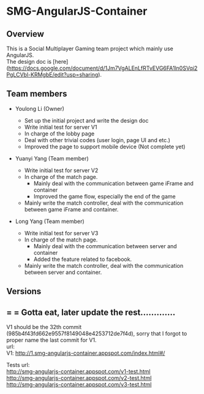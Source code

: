 # SMG-AngularJS-Container

## Overview

This is a Social Multiplayer Gaming team project which mainly use AngularJS. <br/>
The design doc is [here] (https://docs.google.com/document/d/1Jm7VgALEnLfRTvEVG6FA1ln0SVqi2PgLCVbl-KRMgbE/edit?usp=sharing).

## Team members

- Youlong Li (Owner)
  - Set up the initial project and write the design doc
  - Write initial test for server V1
  - In charge of the lobby page
  - Deal with other trivial codes (user login, page UI and etc.)
  - Improved the page to support mobile device (Not complete yet)

- Yuanyi Yang (Team member)
  - Write initial test for server V2
  - In charge of the match page.
    - Mainly deal with the communication between game iFrame and container
    - Improved the game flow, especially the end of the game
  - Mainly write the match controller, deal with the communication between game iFrame and container. <br/>

- Long Yang (Team member)
  - Write initial test for server V3
  - In charge of the match page.
    - Mainly deal with the communication between server and container
    - Added the feature related to facebook.
  - Mainly write the match controller, deal with the communication between server and container. <br/>

## Versions
## = = Gotta eat, later update the rest.............

V1 should be the 32th commit (985b4f43fd662e9557f8149048e4253712de7f4d), sorry that I forgot to proper name the last commit for V1.<br/>
url: <br/>
V1: http://1.smg-angularjs-container.appspot.com/index.html#/ <br/>

Tests url: <br/>
http://smg-angularjs-container.appspot.com/v1-test.html <br/>
http://smg-angularjs-container.appspot.com/v2-test.html <br/>
http://smg-angularjs-container.appspot.com/v3-test.html
